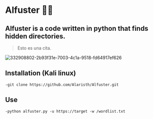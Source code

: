 # Alfuster 📂🔎
## Alfuster is a code written in python that finds hidden directories.
> Esto es una cita.

![332908802-2b93f31e-7003-4c1a-9518-fd64917ef626](https://github.com/Alaristh/Alfuster/assets/170560469/3368ed58-eb08-4bb9-8746-c356412fcc41)


## Installation (Kali linux)
`-git clone https://github.com/Alaristh/Alfuster.git`
## Use
`-python alfuster.py -u https://target -w /wordlist.txt`
